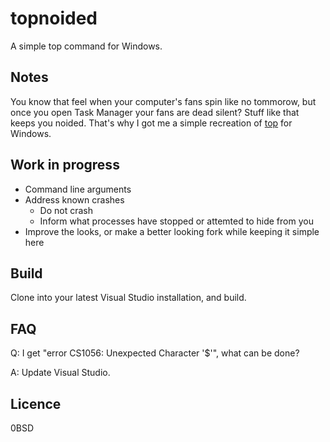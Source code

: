 # topnoided
A simple top command for Windows.

## Notes
You know that feel when your computer's fans spin like no tommorow, but once you open Task Manager your fans are dead silent? Stuff like that keeps you noided. That's why I got me a simple recreation of [top](https://en.wikipedia.org/wiki/Top_(software)) for Windows.

## Work in progress
- Command line arguments
- Address known crashes
  - Do not crash
  - Inform what processes have stopped or attemted to hide from you
- Improve the looks, or make a better looking fork while keeping it simple here

## Build
Clone into your latest Visual Studio installation, and build.

## FAQ
Q: I get "error CS1056: Unexpected Character '$'", what can be done?

A: Update Visual Studio.

## Licence
0BSD
